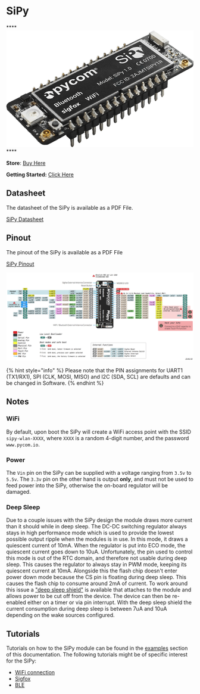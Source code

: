 # SiPy

\*\*\*\*![](../../.gitbook/assets/assets-lil0igdl11z7jos_jpx-lkn7scqkkkb6tqb3uyo-lkn86n8h-hb1oh1idwb-sipy-2.png) ****

**Store**: [Buy Here](https://pycom.io/product/sipy)

**Getting Started:** [Click Here](../../gettingstarted/connection/sipy.md)

## Datasheet

The datasheet of the SiPy is available as a PDF File.

[SiPy Datasheet](../../.gitbook/assets/sipy-specsheet.pdf)

## Pinout

The pinout of the SiPy is available as a PDF File

[SiPy Pinout](../../.gitbook/assets/sipy-pinout.pdf)

![](../../.gitbook/assets/sipy-pinout.png)

{% hint style="info" %}
Please note that the PIN assignments for UART1 \(TX1/RX1\), SPI \(CLK, MOSI, MISO\) and I2C \(SDA, SCL\) are defaults and can be changed in Software.
{% endhint %}

## Notes

### WiFi

By default, upon boot the SiPy will create a WiFi access point with the SSID `sipy-wlan-XXXX`, where `XXXX` is a random 4-digit number, and the password `www.pycom.io`.

### Power

The `Vin` pin on the SiPy can be supplied with a voltage ranging from `3.5v` to `5.5v`. The `3.3v` pin on the other hand is output **only**, and must not be used to feed power into the SiPy, otherwise the on-board regulator will be damaged.

### Deep Sleep

Due to a couple issues with the SiPy design the module draws more current than it should while in deep sleep. The DC-DC switching regulator always stays in high performance mode which is used to provide the lowest possible output ripple when the modules is in use. In this mode, it draws a quiescent current of 10mA. When the regulator is put into ECO mode, the quiescent current goes down to 10uA. Unfortunately, the pin used to control this mode is out of the RTC domain, and therefore not usable during deep sleep. This causes the regulator to always stay in PWM mode, keeping its quiescent current at 10mA. Alongside this the flash chip doesn't enter power down mode because the CS pin is floating during deep sleep. This causes the flash chip to consume around 2mA of current. To work around this issue a ["deep sleep shield"](../boards/deepsleep/) is available that attaches to the module and allows power to be cut off from the device. The device can then be re-enabled either on a timer or via pin interrupt. With the deep sleep shield the current consumption during deep sleep is between 7uA and 10uA depending on the wake sources configured.

## Tutorials

Tutorials on how to the SiPy module can be found in the [examples](../../tutorials/introduction.md) section of this documentation. The following tutorials might be of specific interest for the SiPy:

* [WiFi connection](../../tutorials/all/wlan.md)
* [Sigfox](../../tutorials/sigfox.md)
* [BLE](../../tutorials/all/ble.md)

